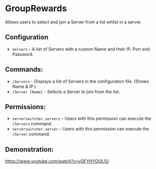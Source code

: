 # GroupRewards
Allows users to select and join a Server from a list whilst in a server.

## Configuration
- `Servers` - A list of Servers with a custom Name and their IP, Port and Password.

## Commands:
- `/Servers` - Displays a list of Servers in the configuration file. (Shows Name & IP.)
- `/Server [Name]` - Selects a Server to join from the list.

## Permissions:
- `serverswitcher.servers` - Users with this permission can execute the `/Servers` command.
- `serverswitcher.server` - Users with this permission can execute the `/Server` command.

## Demonstration:
https://www.youtube.com/watch?v=yQFYHYOUL1U
